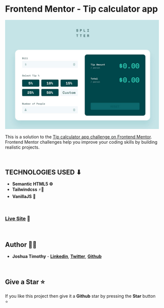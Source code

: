 # Frontend Mentor - Tip calculator app

![Design preview for the Tip calculator app coding challenge](./build/assets/tip-calc-design.png)

This is a solution to the [Tip calculator app challenge on Frontend Mentor](https://www.frontendmentor.io/challenges/tip-calculator-app-ugJNGbJUX). Frontend Mentor challenges help you improve your coding skills by building realistic projects.

<br/>

## TECHNOLOGIES USED ⬇
- **Semantic HTML5 ⚙**
- **Tailwindcss** ⚡🌟
- **VanillaJS** 🚀

<br/>

### **[Live Site](https://joshua-timothy.github.io/tip-calc/)**   🔗

<br>

## Author 👨‍💻

- **Joshua Timothy** - **[Linkedin](https://linkedin.com/in/joshua-timothy)**, **[Twitter](https://twitter.com/jhozikay)**, **[Github](https://github.com/joshua-timothy)**


<br>

## Give a Star ⭐

If you like this project then give it a **Github** star by pressing the **Star** button ⭐
